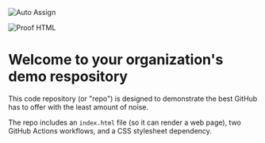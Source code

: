 ![Auto Assign](https://github.com/besmasmida/demo-repository/actions/workflows/auto-assign.yml/badge.svg)

![Proof HTML](https://github.com/besmasmida/demo-repository/actions/workflows/proof-html.yml/badge.svg)

# Welcome to your organization's demo respository
This code repository (or "repo") is designed to demonstrate the best GitHub has to offer with the least amount of noise.

The repo includes an `index.html` file (so it can render a web page), two GitHub Actions workflows, and a CSS stylesheet dependency.
